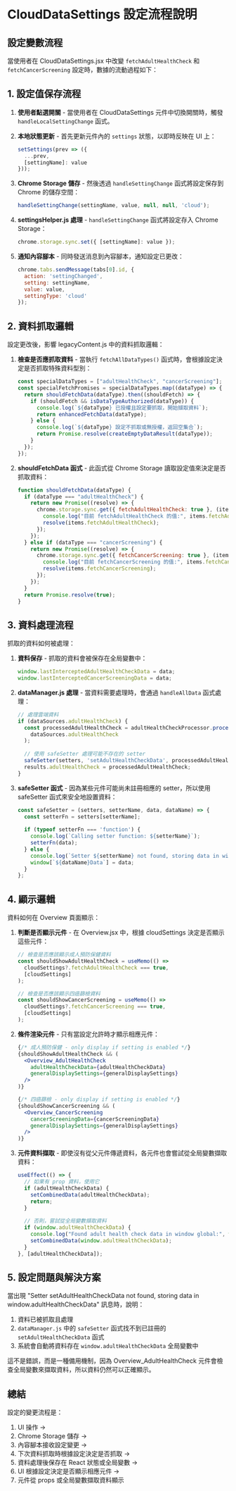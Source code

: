 # CloudDataSettings 設定流程說明

## 設定變數流程

當使用者在 CloudDataSettings.jsx 中改變 `fetchAdultHealthCheck` 和 `fetchCancerScreening` 設定時，數據的流動過程如下：

## 1. 設定值保存流程

1. **使用者點選開關** - 當使用者在 CloudDataSettings 元件中切換開關時，觸發 `handleLocalSettingChange` 函式。

2. **本地狀態更新** - 首先更新元件內的 `settings` 狀態，以即時反映在 UI 上：
   ```jsx
   setSettings(prev => ({
     ...prev,
     [settingName]: value
   }));
   ```

3. **Chrome Storage 儲存** - 然後透過 `handleSettingChange` 函式將設定保存到 Chrome 的儲存空間：
   ```jsx
   handleSettingChange(settingName, value, null, null, 'cloud');
   ```

4. **settingsHelper.js 處理** - `handleSettingChange` 函式將設定存入 Chrome Storage：
   ```jsx
   chrome.storage.sync.set({ [settingName]: value });
   ```

5. **通知內容腳本** - 同時發送消息到內容腳本，通知設定已更改：
   ```jsx
   chrome.tabs.sendMessage(tabs[0].id, {
     action: 'settingChanged',
     setting: settingName,
     value: value,
     settingType: 'cloud'
   });
   ```

## 2. 資料抓取邏輯

設定更改後，影響 legacyContent.js 中的資料抓取邏輯：

1. **檢查是否應抓取資料** - 當執行 `fetchAllDataTypes()` 函式時，會根據設定決定是否抓取特殊資料型別：
   ```jsx
   const specialDataTypes = ["adultHealthCheck", "cancerScreening"];
   const specialFetchPromises = specialDataTypes.map((dataType) => {
     return shouldFetchData(dataType).then((shouldFetch) => {
       if (shouldFetch && isDataTypeAuthorized(dataType)) {
         console.log(`${dataType} 已授權且設定要抓取，開始擷取資料`);
         return enhancedFetchData(dataType);
       } else {
         console.log(`${dataType} 設定不抓取或無授權，返回空集合`);
         return Promise.resolve(createEmptyDataResult(dataType));
       }
     });
   });
   ```

2. **shouldFetchData 函式** - 此函式從 Chrome Storage 讀取設定值來決定是否抓取資料：
   ```jsx
   function shouldFetchData(dataType) {
     if (dataType === "adultHealthCheck") {
       return new Promise((resolve) => {
         chrome.storage.sync.get({ fetchAdultHealthCheck: true }, (items) => {
           console.log("目前 fetchAdultHealthCheck 的值:", items.fetchAdultHealthCheck);
           resolve(items.fetchAdultHealthCheck);
         });
       });
     } else if (dataType === "cancerScreening") {
       return new Promise((resolve) => {
         chrome.storage.sync.get({ fetchCancerScreening: true }, (items) => {
           console.log("目前 fetchCancerScreening 的值:", items.fetchCancerScreening);
           resolve(items.fetchCancerScreening);
         });
       });
     }
     return Promise.resolve(true);
   }
   ```

## 3. 資料處理流程

抓取的資料如何被處理：

1. **資料保存** - 抓取的資料會被保存在全局變數中：
   ```jsx
   window.lastInterceptedAdultHealthCheckData = data;
   window.lastInterceptedCancerScreeningData = data;
   ```

2. **dataManager.js 處理** - 當資料需要處理時，會通過 `handleAllData` 函式處理：
   ```jsx
   // 處理雲端資料
   if (dataSources.adultHealthCheck) {
     const processedAdultHealthCheck = adultHealthCheckProcessor.processAdultHealthCheckData(
       dataSources.adultHealthCheck
     );
     
     // 使用 safeSetter 處理可能不存在的 setter
     safeSetter(setters, 'setAdultHealthCheckData', processedAdultHealthCheck, 'adultHealthCheck');
     results.adultHealthCheck = processedAdultHealthCheck;
   }
   ```

3. **safeSetter 函式** - 因為某些元件可能尚未註冊相應的 setter，所以使用 safeSetter 函式來安全地設置資料：
   ```jsx
   const safeSetter = (setters, setterName, data, dataName) => {
     const setterFn = setters[setterName];
     
     if (typeof setterFn === 'function') {
       console.log(`Calling setter function: ${setterName}`);
       setterFn(data);
     } else {
       console.log(`Setter ${setterName} not found, storing data in window.${dataName}Data`);
       window[`${dataName}Data`] = data;
     }
   };
   ```

## 4. 顯示邏輯

資料如何在 Overview 頁面顯示：

1. **判斷是否顯示元件** - 在 Overview.jsx 中，根據 cloudSettings 決定是否顯示這些元件：
   ```jsx
   // 檢查是否應該顯示成人預防保健資料
   const shouldShowAdultHealthCheck = useMemo(() => 
     cloudSettings?.fetchAdultHealthCheck === true, 
     [cloudSettings]
   );

   // 檢查是否應該顯示四癌篩檢資料
   const shouldShowCancerScreening = useMemo(() => 
     cloudSettings?.fetchCancerScreening === true, 
     [cloudSettings]
   );
   ```

2. **條件渲染元件** - 只有當設定允許時才顯示相應元件：
   ```jsx
   {/* 成人預防保健 - only display if setting is enabled */}
   {shouldShowAdultHealthCheck && (
     <Overview_AdultHealthCheck
       adultHealthCheckData={adultHealthCheckData}
       generalDisplaySettings={generalDisplaySettings}
     />
   )}

   {/* 四癌篩檢 - only display if setting is enabled */}
   {shouldShowCancerScreening && (
     <Overview_CancerScreening
       cancerScreeningData={cancerScreeningData}
       generalDisplaySettings={generalDisplaySettings}
     />
   )}
   ```

3. **元件資料擷取** - 即使沒有從父元件傳遞資料，各元件也會嘗試從全局變數擷取資料：
   ```jsx
   useEffect(() => {
     // 如果有 prop 資料，使用它
     if (adultHealthCheckData) {
       setCombinedData(adultHealthCheckData);
       return;
     }
     
     // 否則，嘗試從全局變數擷取資料
     if (window.adultHealthCheckData) {
       console.log("Found adult health check data in window global:", window.adultHealthCheckData);
       setCombinedData(window.adultHealthCheckData);
     }
   }, [adultHealthCheckData]);
   ```

## 5. 設定問題與解決方案

當出現 "Setter setAdultHealthCheckData not found, storing data in window.adultHealthCheckData" 訊息時，說明：

1. 資料已被抓取且處理
2. `dataManager.js` 中的 `safeSetter` 函式找不到已註冊的 `setAdultHealthCheckData` 函式
3. 系統會自動將資料存在 `window.adultHealthCheckData` 全局變數中

這不是錯誤，而是一種備用機制，因為 Overview_AdultHealthCheck 元件會檢查全局變數來擷取資料，所以資料仍然可以正確顯示。

## 總結

設定的變更流程是：
1. UI 操作 → 
2. Chrome Storage 儲存 → 
3. 內容腳本接收設定變更 → 
4. 下次資料抓取時根據設定決定是否抓取 → 
5. 資料處理後保存在 React 狀態或全局變數 → 
6. UI 根據設定決定是否顯示相應元件 → 
7. 元件從 props 或全局變數擷取資料顯示
